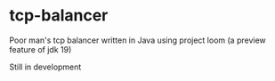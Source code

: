 # tcp-balancer
Poor man's tcp balancer written in Java using project loom (a preview feature of jdk 19)

Still in development
